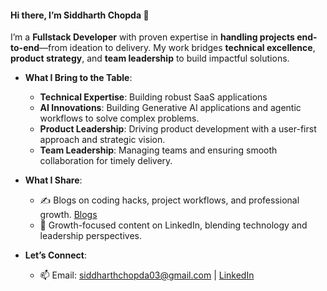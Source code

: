 
#### Hi there, I’m Siddharth Chopda 👋  
I’m a **Fullstack Developer** with proven expertise in **handling projects end-to-end**—from ideation to delivery. My work bridges **technical excellence**, **product strategy**, and **team leadership** to build impactful solutions.  

- **What I Bring to the Table**:  
  - **Technical Expertise**: Building robust SaaS applications
  - **AI Innovations**: Building Generative AI applications and agentic workflows to solve complex problems.
  - **Product Leadership**: Driving product development with a user-first approach and strategic vision.  
  - **Team Leadership**: Managing teams and ensuring smooth collaboration for timely delivery.  

- **What I Share**:  
  - ✍️ Blogs on coding hacks, project workflows, and professional growth.  [Blogs](https://siddharth-chopda.vercel.app/blogs)
  - 🚀 Growth-focused content on LinkedIn, blending technology and leadership perspectives.

- **Let’s Connect**:  
  - 📫 Email: siddharthchopda03@gmail.com | [LinkedIn](https://www.linkedin.com/in/siddharth-chopda-a15946201/)  
